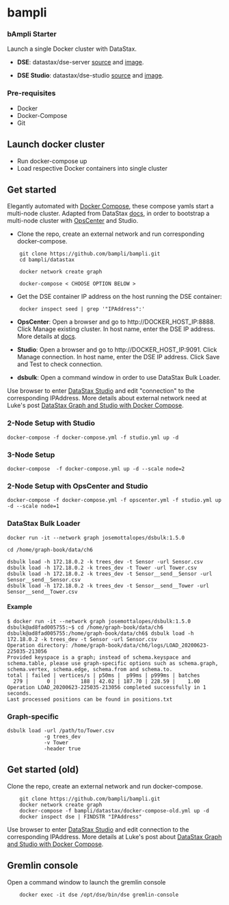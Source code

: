 # bampli
### bAmpli Starter 

Launch a single Docker cluster with DataStax.

- **DSE**: datastax/dse-server [source](https://github.com/datastax/docker-images) and [image](https://hub.docker.com/r/datastax/dse-server).

- **DSE Studio**: datastax/dse-studio [source](https://github.com/datastax/docker-images) and [image](https://hub.docker.com/r/datastax/dse-studio).

### Pre-requisites

- Docker
- Docker-Compose
- Git

## Launch docker cluster

- Run docker-compose up
- Load respective Docker containers into single cluster

## Get started

Elegantly automated with [Docker Compose](https://docs.docker.com/compose/), these compose yamls start a multi-node cluster. Adapted from DataStax [docs](https://github.com/datastax/docker-images/tree/master/example_compose_yamls), in order to bootstrap a multi-node cluster with [OpsCenter](https://hub.docker.com/r/datastax/dse-opscenter/) and Studio.

- Clone the repo, create an external network and run corresponding docker-compose.

```console
    git clone https://github.com/bampli/bampli.git
    cd bampli/datastax

    docker network create graph

    docker-compose < CHOOSE OPTION BELOW >

```

- Get the DSE container IP address on the host running the DSE container:

```console
    docker inspect seed | grep '"IPAddress":'
```

- **OpsCenter**: Open a browser and go to http://DOCKER_HOST_IP:8888. Click Manage existing cluster. In host name, enter the DSE IP address. More details at [docs](https://docs.datastax.com/en/docker/doc/docker/docker68/dockerOpscenter.html).

- **Studio**: Open a browser and go to http://DOCKER_HOST_IP:9091. Click Manage connection. In host name, enter the DSE IP address. Click Save and Test to check connection.

- **dsbulk**: Open a command window in order to use DataStax Bulk Loader.

Use browser to enter [DataStax Studio](http://localhost:9091/) and edit "connection" to the corresponding IPAddress. More details about external network need at Luke's post [DataStax Graph and Studio with Docker Compose](http://www.luketillman.com/datastax-graph-and-studio-with-docker-compose/).


### 2-Node Setup with Studio

```console
docker-compose -f docker-compose.yml -f studio.yml up -d
```

### 3-Node Setup

```console
docker-compose  -f docker-compose.yml up -d --scale node=2
```

### 2-Node Setup with OpsCenter and Studio

```console
docker-compose -f docker-compose.yml -f opscenter.yml -f studio.yml up -d --scale node=1
```

### DataStax Bulk Loader

```console
docker run -it --network graph josemottalopes/dsbulk:1.5.0

cd /home/graph-book/data/ch6

dsbulk load -h 172.18.0.2 -k trees_dev -t Sensor -url Sensor.csv
dsbulk load -h 172.18.0.2 -k trees_dev -t Tower -url Tower.csv
dsbulk load -h 172.18.0.2 -k trees_dev -t Sensor__send__Sensor -url Sensor__send__Sensor.csv
dsbulk load -h 172.18.0.2 -k trees_dev -t Sensor__send__Tower -url Sensor__send__Tower.csv
```

#### Example

```console
$ docker run -it --network graph josemottalopes/dsbulk:1.5.0
dsbulk@ad8fad005755:~$ cd /home/graph-book/data/ch6
dsbulk@ad8fad005755:/home/graph-book/data/ch6$ dsbulk load -h 172.18.0.2 -k trees_dev -t Sensor -url Sensor.csv
Operation directory: /home/graph-book/data/ch6/logs/LOAD_20200623-225035-213056
Provided keyspace is a graph; instead of schema.keyspace and schema.table, please use graph-specific options such as schema.graph, schema.vertex, schema.edge, schema.from and schema.to.
total | failed | vertices/s | p50ms |  p99ms | p999ms | batches
  279 |      0 |        188 | 42.02 | 187.70 | 228.59 |    1.00
Operation LOAD_20200623-225035-213056 completed successfully in 1 seconds.
Last processed positions can be found in positions.txt
```

### Graph-specific

```console
dsbulk load -url /path/to/Tower.csv
            -g trees_dev
            -v Tower
            -header true
```

## Get started (old)

Clone the repo, create an external network and run docker-compose.

```console
    git clone https://github.com/bampli/bampli.git
    docker network create graph
    docker-compose -f bampli/datastax/docker-compose-old.yml up -d
    docker inspect dse | FINDSTR "IPAddress"
```

Use browser to enter [DataStax Studio](http://localhost:9091/) and edit connection to the corresponding IPAddress. More details at Luke's post about [DataStax Graph and Studio with Docker Compose](http://www.luketillman.com/datastax-graph-and-studio-with-docker-compose/).

## Gremlin console

Open a command window to launch the gremlin console

```console
    docker exec -it dse /opt/dse/bin/dse gremlin-console
```